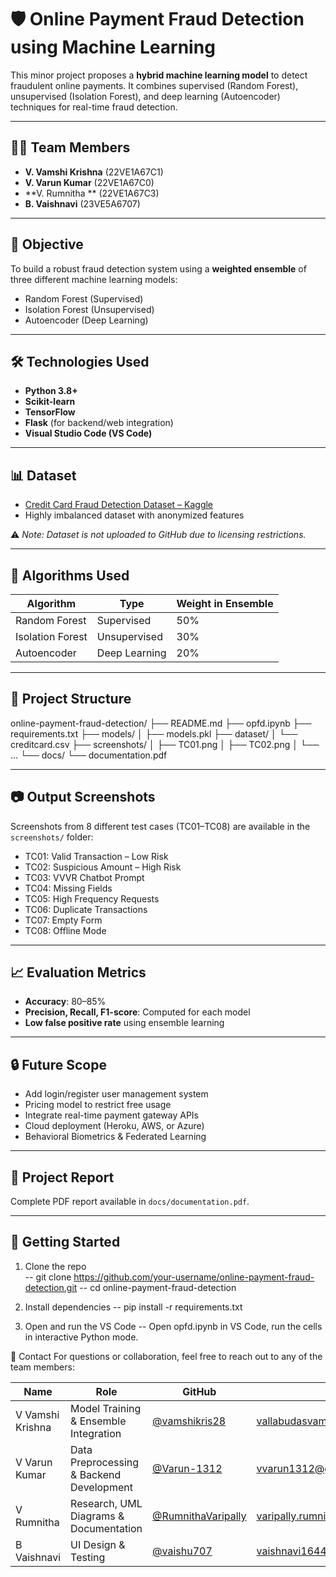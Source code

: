 # 🛡️ Online Payment Fraud Detection using Machine Learning

This minor project proposes a **hybrid machine learning model** to detect fraudulent online payments. It combines supervised (Random Forest), unsupervised (Isolation Forest), and deep learning (Autoencoder) techniques for real-time fraud detection.

---

## 👨‍💻 Team Members

- **V. Vamshi Krishna** (22VE1A67C1)  
- **V. Varun Kumar** (22VE1A67C0)  
- **V. Rumnitha ** (22VE1A67C3)  
- **B. Vaishnavi** (23VE5A6707)  

---

## 🎯 Objective

To build a robust fraud detection system using a **weighted ensemble** of three different machine learning models:
- Random Forest (Supervised)
- Isolation Forest (Unsupervised)
- Autoencoder (Deep Learning)

---

## 🛠️ Technologies Used

- **Python 3.8+**
- **Scikit-learn**
- **TensorFlow**
- **Flask** (for backend/web integration)
- **Visual Studio Code (VS Code)**

---

## 📊 Dataset

- [Credit Card Fraud Detection Dataset – Kaggle](https://www.kaggle.com/datasets/mlg-ulb/creditcardfraud)
- Highly imbalanced dataset with anonymized features

⚠️ *Note: Dataset is not uploaded to GitHub due to licensing restrictions.*

---

## 🧠 Algorithms Used

| Algorithm         | Type          | Weight in Ensemble |
|------------------|---------------|--------------------|
| Random Forest     | Supervised    | 50%                |
| Isolation Forest  | Unsupervised  | 30%                |
| Autoencoder       | Deep Learning | 20%                |

---

## 📁 Project Structure

online-payment-fraud-detection/
├── README.md
├── opfd.ipynb
├── requirements.txt
├── models/
│ ├── models.pkl
├── dataset/
│ └── creditcard.csv
├── screenshots/
│ ├── TC01.png
│ ├── TC02.png
│ └── ...
└── docs/
└── documentation.pdf

---

## 📷 Output Screenshots

Screenshots from 8 different test cases (TC01–TC08) are available in the `screenshots/` folder:
- TC01: Valid Transaction – Low Risk
- TC02: Suspicious Amount – High Risk
- TC03: VVVR Chatbot Prompt
- TC04: Missing Fields
- TC05: High Frequency Requests
- TC06: Duplicate Transactions
- TC07: Empty Form
- TC08: Offline Mode

---

## 📈 Evaluation Metrics

- **Accuracy**: 80–85%
- **Precision, Recall, F1-score**: Computed for each model
- **Low false positive rate** using ensemble learning

---

## 🔒 Future Scope

- Add login/register user management system
- Pricing model to restrict free usage
- Integrate real-time payment gateway APIs
- Cloud deployment (Heroku, AWS, or Azure)
- Behavioral Biometrics & Federated Learning

---

## 📝 Project Report

Complete PDF report available in `docs/documentation.pdf`.

---

## 🚀 Getting Started

1. Clone the repo  
 -- git clone https://github.com/your-username/online-payment-fraud-detection.git
 -- cd online-payment-fraud-detection

2. Install dependencies
 -- pip install -r requirements.txt

3. Open and run the VS Code
 -- Open opfd.ipynb in VS Code, run the cells in interactive Python mode.

📩 Contact
For questions or collaboration, feel free to reach out to any of the team members:

| Name               | Role                                       | GitHub                                    | Email                             | LinkedIn                             |
|--------------------|--------------------------------------------|-------------------------------------------|-----------------------------------|--------------------------------------|
| V Vamshi Krishna   | Model Training & Ensemble Integration      | [@vamshikris28](https://github.com/vamshikris28) | vallabudasvamshikrishna28@gmail.com        | [linkedin.com/in/vamshikrishna]( www.linkedin.com/in/vamshi-krishna-807961281) |
| V Varun Kumar      | Data Preprocessing & Backend Development   | [@Varun-1312](https://github.com/Varun-1312)       | vvarun1312@gmail.com           | [linkedin.com/in/varunkumar](https://www.linkedin.com/in/varahala-varun-89227a282/)       |
| V Rumnitha         | Research, UML Diagrams & Documentation     | [@RumnithaVaripally](https://github.com/RumnithaVaripally)         | varipally.rumnitha@gmail.com              | [linkedin.com/in/vrumnitha](https://www.linkedin.com/in/rumnitha-varipally-0611362a5/)         |
| B Vaishnavi        | UI Design & Testing                        | [@vaishu707](https://github.com/Vaishu707)       | vaishnavi1644@gmail.com             | [linkedin.com/in/bvaishnavi](https://www.linkedin.com/in/vaishnavi-goud-a30024252/)       |






